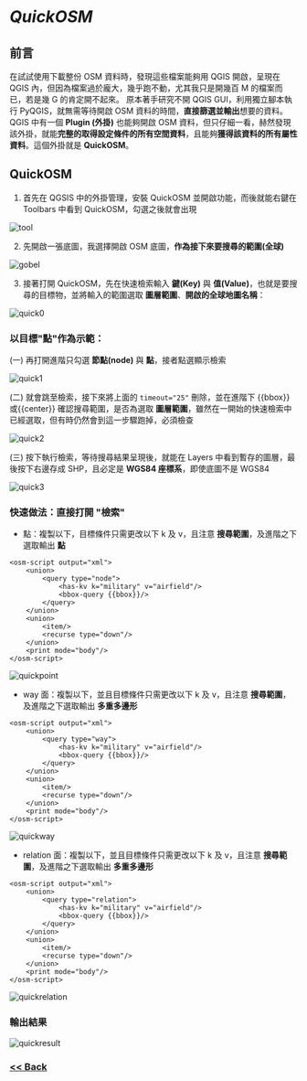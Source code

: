 # *QuickOSM*

## 前言
在試試使用下載整份 OSM 資料時，發現這些檔案能夠用 QGIS 開啟，呈現在 QGIS 內，但因為檔案過於龐大，幾乎跑不動，尤其我只是開幾百 M 的檔案而已，若是幾 G 的肯定開不起來。
原本著手研究不開 QGIS GUI，利用獨立腳本執行 PyQGIS，就無需等待開啟 OSM 資料的時間，**直接篩選並輸出**想要的資料。
QGIS 中有一個 **Plugin (外掛)** 也能夠開啟 OSM 資料，但只仔細一看，赫然發現該外掛，就能**完整的取得設定條件的所有空間資料**，且能夠**獲得該資料的所有屬性資料**。這個外掛就是 **QuickOSM**。

## QuickOSM

1. 首先在 QGSIS 中的外掛管理，安裝 QuickOSM 並開啟功能，而後就能右鍵在 Toolbars 中看到 QuickOSM，勾選之後就會出現

![tool](https://myfriends1033.github.io/article/photo/quickosmtool.PNG)

2. 先開啟一張底圖，我選擇開啟 OSM 底圖，**作為接下來要搜尋的範圍(全球)**

![gobel](https://myfriends1033.github.io/article/photo/osmmap.PNG)

3. 接著打開 QuickOSM，先在快速檢索輸入 **鍵(Key)** 與 **值(Value)**，也就是要搜尋的目標物，並將輸入的範圍選取 **圖層範圍**、**開啟的全球地圖名稱**：

![quick0](https://myfriends1033.github.io/article/photo/quick0.PNG)



### 以目標"點"作為示範：  

(一) 再打開進階只勾選 **節點(node)** 與 **點**，接者點選顯示檢索

![quick1](https://myfriends1033.github.io/article/photo/quick1.PNG)



(二) 就會跳至檢索，接下來將上面的 `timeout="25"` 刪除，並在進階下 {{bbox}}或{{center}} 確認搜尋範圍，是否為選取 **圖層範圍**，雖然在一開始的快速檢索中已經選取，但有時仍然會到這一步驟跑掉，必須檢查

![quick2](https://myfriends1033.github.io/article/photo/quick2.PNG)



(三) 按下執行檢索，等待搜尋結果呈現後，就能在 Layers 中看到暫存的圖層，最後按下右邊存成 SHP，且必定是 **WGS84 座標系**，即使底圖不是 WGS84

![quick3](https://myfriends1033.github.io/article/photo/quick3.PNG)



### 快速做法：直接打開 "檢索"

- 點：複製以下，目標條件只需更改以下 k 及 v，且注意 **搜尋範圍**，及進階之下選取輸出 **點**

```quickosm
<osm-script output="xml">
    <union>
        <query type="node">
            <has-kv k="military" v="airfield"/>
            <bbox-query {{bbox}}/>
        </query>
    </union>
    <union>
        <item/>
        <recurse type="down"/>
    </union>
    <print mode="body"/>
</osm-script>
```

![quickpoint](https://myfriends1033.github.io/article/photo/quickpoint.PNG)



- way 面：複製以下，並且目標條件只需更改以下 k 及 v，且注意 **搜尋範圍**，及進階之下選取輸出 **多重多邊形**

```quickosm
<osm-script output="xml">
    <union>
        <query type="way">
            <has-kv k="military" v="airfield"/>
            <bbox-query {{bbox}}/>
        </query>
    </union>
    <union>
        <item/>
        <recurse type="down"/>
    </union>
    <print mode="body"/>
</osm-script>
```

![quickway](https://myfriends1033.github.io/article/photo/quickway.PNG)



- relation 面：複製以下，並且目標條件只需更改以下 k 及 v，且注意 **搜尋範圍**，及進階之下選取輸出 **多重多邊形**

```
<osm-script output="xml">
    <union>
        <query type="relation">
            <has-kv k="military" v="airfield"/>
            <bbox-query {{bbox}}/>
        </query>
    </union>
    <union>
        <item/>
        <recurse type="down"/>
    </union>
    <print mode="body"/>
</osm-script>
```

![quickrelation](https://myfriends1033.github.io/article/photo/quickrelation.PNG)



### 輸出結果

![quickresult](https://myfriends1033.github.io/article/photo/quickresult.PNG)

### [<< Back](https://myfriends1033.github.io/)
